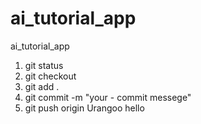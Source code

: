 # ai_tutorial_app
ai_tutorial_app

1. git status
2. git checkout <your-branch>
3. git add .
4. git commit -m "your - commit messege"
5. git push origin <your-branch>
Urangoo
hello